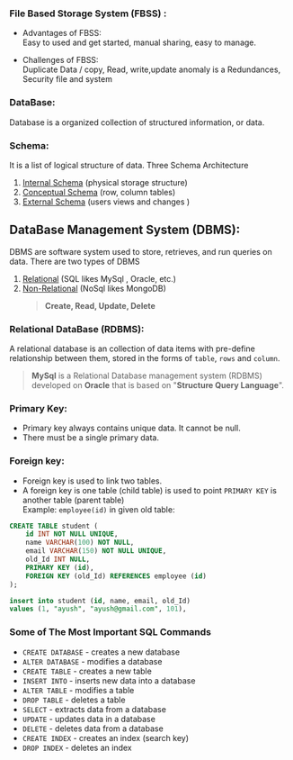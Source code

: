 ### File Based Storage System (FBSS) :

- Advantages of FBSS:\
   Easy to used and get started, manual sharing, easy to manage.

- Challenges of FBSS:\
  Duplicate Data / copy, Read, write,update anomaly is a Redundances, Security file and system

### DataBase:

Database is a organized collection of structured information, or data.

### Schema:

It is a list of logical structure of data. Three Schema Architecture

1. [Internal Schema]() (physical storage structure)
2. [Conceptual Schema]() (row, column tables)
3. [External Schema]() (users views and changes )

## DataBase Management System (DBMS):

DBMS are software system used to store, retrieves, and run queries on data.
There are two types of DBMS

1. [Relational](#relational-database-rdbms) (SQL likes MySql , Oracle, etc.)
2. [Non-Relational]() (NoSql likes MongoDB)
   > **Create, Read, Update, Delete**

### Relational DataBase (RDBMS):

A relational database is an collection of data items with pre-define relationship between them, stored in the forms of `table`, `rows` and `column`.

> **MySql** is a Relational Database management system (RDBMS) developed on **Oracle** that is based on "**Structure Query Language**".

### Primary Key:

- Primary key always contains unique data. It cannot be null.
- There must be a single primary data.

### Foreign key:

- Foreign key is used to link two tables.
- A foreign key is one table (child table) is used to point `PRIMARY KEY` is another table (parent table)\
  Example: `employee(id)` in given old table:

```sql
CREATE TABLE student (
    id INT NOT NULL UNIQUE,
    name VARCHAR(100) NOT NULL,
    email VARCHAR(150) NOT NULL UNIQUE,
    old_Id INT NULL,
    PRIMARY KEY (id),
    FOREIGN KEY (old_Id) REFERENCES employee (id)
);

insert into student (id, name, email, old_Id)
values (1, "ayush", "ayush@gmail.com", 101),
```

### Some of The Most Important SQL Commands

- `CREATE DATABASE` - creates a new database
- `ALTER DATABASE` - modifies a database
- `CREATE TABLE` - creates a new table
- `INSERT INTO` - inserts new data into a database
- `ALTER TABLE` - modifies a table
- `DROP TABLE` - deletes a table
- `SELECT` - extracts data from a database
- `UPDATE` - updates data in a database
- `DELETE` - deletes data from a database
- `CREATE INDEX` - creates an index (search key)
- `DROP INDEX` - deletes an index
